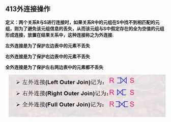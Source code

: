 ## **413外连接操作**

**定义：两个关系R与S进行连接时，如果关系R中的元组在S中找不到相匹配的元组，则为了避免该元组信息的丢失，从而该元组与S中假定存在的全为空值的元组形成连接，放置在结果关系中，这种连接称之为外连接.**

**左外连接是为了保护左边表中的元素不丢失**

**右外连接是为了保护右边表中的元素不丢失**

**全外连接是为了保护左右两边表中的元素都不丢失**

**![image-20201216203711264](413外连接操作.assets/image-20201216203711264.png)**